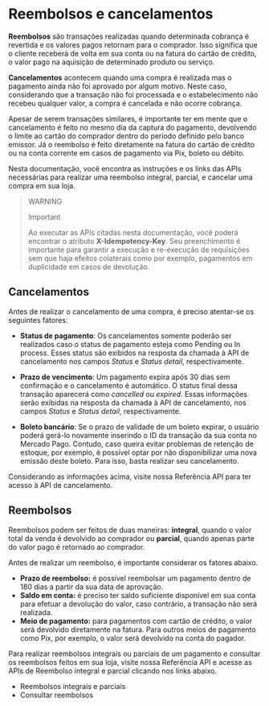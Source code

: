 # Reembolsos e cancelamentos

**Reembolsos** são transações realizadas quando determinada cobrança é revertida e os valores pagos retornam para o comprador. Isso significa que o cliente receberá de volta em sua conta ou na fatura do cartão de crédito, o valor pago na aquisição de determinado produto ou serviço.

**Cancelamentos** acontecem quando uma compra é realizada mas o pagamento ainda não foi aprovado por algum motivo. Neste caso, considerando que a transação não foi processada e o estabelecimento não recebeu qualquer valor, a compra é cancelada e não ocorre cobrança.

Apesar de serem transações similares, é importante ter em mente que o cancelamento é feito no mesmo dia da captura do pagamento, devolvendo o limite ao cartão do comprador dentro do período definido pelo banco emissor. Já o reembolso é feito diretamente na fatura do cartão de crédito ou na conta corrente em casos de pagamento via Pix, boleto ou débito.

Nesta documentação, você encontra as instruções e os links das APIs necessárias para realizar uma reembolso integral, parcial, e cancelar uma compra em sua loja.


> WARNING
>
> Important
>
> Ao executar as APIs citadas nesta documentação, você poderá encontrar o atributo **X-Idempotency-Key**. Seu preenchimento é importante para garantir a execução e re-execução de requisições sem que haja efeitos colaterais como por exemplo, pagamentos em duplicidade em casos de devolução.

## Cancelamentos

Antes de realizar o cancelamento de uma compra, é preciso atentar-se os seguintes fatores: 

- **Status de pagamento**: Os cancelamentos somente poderão ser realizados caso o status de pagamento esteja como Pending ou In process. Esses status são exibidos na resposta da chamada à API de cancelamento nos campos *Status* e *Status detail*, respectivamente.

- **Prazo de vencimento**: Um pagamento expira após 30 dias sem confirmação e o cancelamento é automático. O status final dessa transação aparecerá como *cancelled* ou *expired*. Essas informações serão exibidas na resposta da chamada à API de cancelamento, nos campos *Status* e *Status detail*, respectivamente. 

- **Boleto bancário**: Se o prazo de validade de um boleto expirar, o usuário poderá gerá-lo novamente inserindo o ID da transação da sua conta no Mercado Pago. Contudo, caso queira evitar problemas de retenção de estoque, por exemplo, é possível optar por não disponibilizar uma nova emissão deste boleto. Para isso, basta realizar seu cancelamento.

Considerando as informações acima, visite nossa Referência API para ter acesso à API de cancelamento.

## Reembolsos

Reembolsos podem ser feitos de duas maneiras: **integral**, quando o valor total da venda é devolvido ao comprador ou **parcial**, quando apenas parte do valor pago é retornado ao comprador.

Antes de realizar um reembolso, é importante considerar os fatores abaixo.

* **Prazo de reembolso:** é possível reembolsar um pagamento dentro de 180 dias a partir da sua data de aprovação.
* **Saldo em conta:** é preciso ter saldo suficiente disponível em sua conta para efetuar a devolução do valor, caso contrário, a transação não será realizada.
* **Meio de pagamento:** para pagamentos com cartão de crédito, o valor será devolvido diretamente na fatura. Para outros meios de pagamento como Pix, por exemplo, o valor será devolvido na conta do pagador.

Para realizar reembolsos integrais ou parciais de um pagamento e consultar os reembolsos feitos em sua loja, visite nossa Referência API e acesse as APIs de Reembolso integral e parcial clicando nos links abaixo.

- Reembolsos integrais e parciais
- Consultar reembolsos
